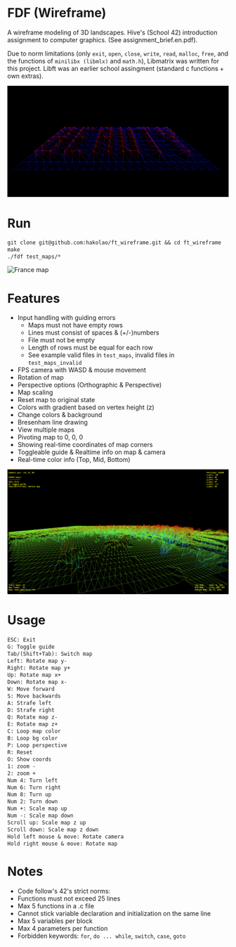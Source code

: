 # FDF (Wireframe)
A wireframe modeling of 3D landscapes. Hive's (School 42) introduction assignment to computer graphics. (See assignment_brief.en.pdf).

Due to norm limitations (only `exit`, `open`, `close`, `write`, `read`, `malloc`, `free`, and the functions of `minilibx (libmlx)` and `math.h`), Libmatrix was written for this project. Libft was an earlier school assingment (standard c functions + own extras).

![Beauty map](img/fdf_img1.png)

# Run
```
git clone git@github.com:hakolao/ft_wireframe.git && cd ft_wireframe
make
./fdf test_maps/*
```

![France map](img/fdf_img2.png)

# Features
- Input handling with guiding errors
	- Maps must not have empty rows
	- Lines must consist of spaces & (+/-)numbers
	- File must not be empty
	- Length of rows must be equal for each row
	- See example valid files in `test_maps`, invalid files in `test_maps_invalid`
- FPS camera with WASD & mouse movement
- Rotation of map
- Perspective options (Orthographic & Perspective)
- Map scaling
- Reset map to original state
- Colors with gradient based on vertex height (z)
- Change colors & background
- Bresenham line drawing
- View multiple maps
- Pivoting map to 0, 0, 0
- Showing real-time coordinates of map corners
- Toggleable guide & Realtime info on map & camera
- Real-time color info (Top, Mid, Bottom)

![Mars map](img/fdf_img3.png)

# Usage
```
ESC: Exit
G: Toggle guide
Tab/(Shift+Tab): Switch map
Left: Rotate map y-
Right: Rotate map y+
Up: Rotate map x+
Down: Rotate map x-
W: Move forward
S: Move backwards
A: Strafe left
D: Strafe right
Q: Rotate map z-
E: Rotate map z+
C: Loop map color
B: Loop bg color
P: Loop perspective
R: Reset
O: Show coords
1: zoom -
2: zoom +
Num 4: Turn left
Num 6: Turn right
Num 8: Turn up
Num 2: Turn down
Num +: Scale map up
Num -: Scale map down
Scroll up: Scale map z up
Scroll down: Scale map z down
Hold left mouse & move: Rotate camera
Hold right mouse & move: Rotate map
```

# Notes
- Code follow's 42's strict norms:
- Functions must not exceed 25 lines
- Max 5 functions in a .c file
- Cannot stick variable declaration and initialization on the same line
- Max 5 variables per block
- Max 4 parameters per function
- Forbidden keywords: `for`,  `do ... while`, `switch`, `case`, `goto`

